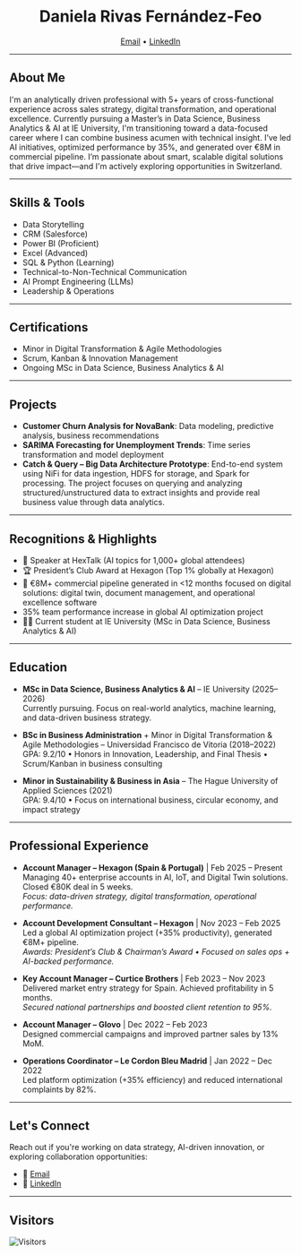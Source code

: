 <h1 align="center"> Daniela Rivas Fernández-Feo </h1>
<p align="center">
<a href="mailto:dvrivasf@gmail.com">Email</a> •
<a href="https://www.linkedin.com/in/danielavalentinarivas">LinkedIn</a>
</p>

---

## About Me  
I'm an analytically driven professional with 5+ years of cross-functional experience across sales strategy, digital transformation, and operational excellence. Currently pursuing a Master’s in Data Science, Business Analytics & AI at IE University, I'm transitioning toward a data-focused career where I can combine business acumen with technical insight. I’ve led AI initiatives, optimized performance by 35%, and generated over €8M in commercial pipeline. I’m passionate about smart, scalable digital solutions that drive impact—and I'm actively exploring opportunities in Switzerland.

---

## Skills & Tools  
- Data Storytelling  
- CRM (Salesforce)  
- Power BI (Proficient)  
- Excel (Advanced)  
- SQL & Python (Learning)  
- Technical-to-Non-Technical Communication  
- AI Prompt Engineering (LLMs)  
- Leadership & Operations  

---

## Certifications  
- Minor in Digital Transformation & Agile Methodologies  
- Scrum, Kanban & Innovation Management  
- Ongoing MSc in Data Science, Business Analytics & AI  

---

## Projects  
- **Customer Churn Analysis for NovaBank**: Data modeling, predictive analysis, business recommendations  
- **SARIMA Forecasting for Unemployment Trends**: Time series transformation and model deployment
- **Catch & Query – Big Data Architecture Prototype**: End-to-end system using NiFi for data ingestion, HDFS for storage, and Spark for processing. The project focuses on querying and analyzing structured/unstructured data to extract insights and provide real business value through data analytics.

---

## Recognitions & Highlights
- 🎤 Speaker at HexTalk (AI topics for 1,000+ global attendees)  
- 🏆 President’s Club Award at Hexagon (Top 1% globally at Hexagon)
- 🚀 €8M+ commercial pipeline generated in <12 months focused on digital solutions: digital twin, document management, and operational excellence software
- 35% team performance increase in global AI optimization project
- 👩‍🎓 Current student at IE University (MSc in Data Science, Business Analytics & AI)
 
---

## Education  
- **MSc in Data Science, Business Analytics & AI** – IE University (2025–2026)  
  Currently pursuing. Focus on real-world analytics, machine learning, and data-driven business strategy.

- **BSc in Business Administration** + Minor in Digital Transformation & Agile Methodologies – Universidad Francisco de Vitoria (2018–2022)  
  GPA: 9.2/10 • Honors in Innovation, Leadership, and Final Thesis • Scrum/Kanban in business consulting

- **Minor in Sustainability & Business in Asia** – The Hague University of Applied Sciences (2021)  
  GPA: 9.4/10 • Focus on international business, circular economy, and impact strategy

---

## Professional Experience  
- **Account Manager – Hexagon (Spain & Portugal)** | Feb 2025 – Present  
  Managing 40+ enterprise accounts in AI, IoT, and Digital Twin solutions. Closed €80K deal in 5 weeks.  
  *Focus: data-driven strategy, digital transformation, operational performance.*

- **Account Development Consultant – Hexagon** | Nov 2023 – Feb 2025  
  Led a global AI optimization project (+35% productivity), generated €8M+ pipeline.  
  *Awards: President’s Club & Chairman’s Award • Focused on sales ops + AI-backed performance.*

- **Key Account Manager – Curtice Brothers** | Feb 2023 – Nov 2023  
  Delivered market entry strategy for Spain. Achieved profitability in 5 months.  
  *Secured national partnerships and boosted client retention to 95%.*

- **Account Manager – Glovo** | Dec 2022 – Feb 2023  
  Designed commercial campaigns and improved partner sales by 13% MoM.

- **Operations Coordinator – Le Cordon Bleu Madrid** | Jan 2022 – Dec 2022  
  Led platform optimization (+35% efficiency) and reduced international complaints by 82%.

---

## Let's Connect  
Reach out if you're working on data strategy, AI-driven innovation, or exploring collaboration opportunities:  
- 📧 [Email](mailto:dvrivasf@gmail.com)  
- 💼 [LinkedIn](https://www.linkedin.com/in/danielavalentinarivas)

---
## Visitors  
![Visitors](https://visitor-badge.glitch.me/badge?page_id=dvrivasf.dvrivasf)
